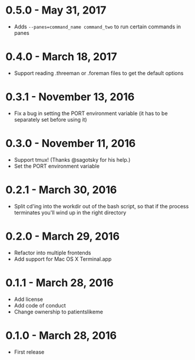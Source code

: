 # 0.5.0 - May 31, 2017

* Adds `--panes=command_name command_two` to run certain commands in panes

# 0.4.0 - March 18, 2017

* Support reading .threeman or .foreman files to get the default options

# 0.3.1 - November 13, 2016

* Fix a bug in setting the PORT environment variable (it has to be separately set before using it)

# 0.3.0 - November 11, 2016

* Support tmux!  (Thanks @sagotsky for his help.)
* Set the PORT environment variable

# 0.2.1 - March 30, 2016

* Split cd'ing into the workdir out of the bash script, so that if the process terminates you'll wind up in the right directory

# 0.2.0 - March 29, 2016

* Refactor into multiple frontends
* Add support for Mac OS X Terminal.app

# 0.1.1 - March 28, 2016

* Add license
* Add code of conduct
* Change ownership to patientslikeme

# 0.1.0 - March 28, 2016

* First release
